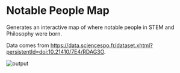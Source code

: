 # Notable People Map

Generates an interactive map of where notable people in STEM and Philosophy were born.

Data comes from https://data.sciencespo.fr/dataset.xhtml?persistentId=doi:10.21410/7E4/RDAG3O.

![output](https://github.com/carterprince/notable-people-map/assets/11081492/98ac1c90-b2dd-48da-93e9-b5dd253ba4e2)
